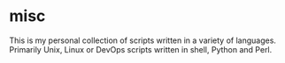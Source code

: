 misc
====

This is my personal collection of scripts written in a variety of languages. Primarily Unix, Linux or DevOps scripts written in shell, Python and Perl.
